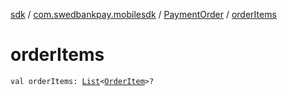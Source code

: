[sdk](../../index.md) / [com.swedbankpay.mobilesdk](../index.md) / [PaymentOrder](index.md) / [orderItems](./order-items.md)

# orderItems

`val orderItems: `[`List`](https://kotlinlang.org/api/latest/jvm/stdlib/kotlin.collections/-list/index.html)`<`[`OrderItem`](../-order-item/index.md)`>?`